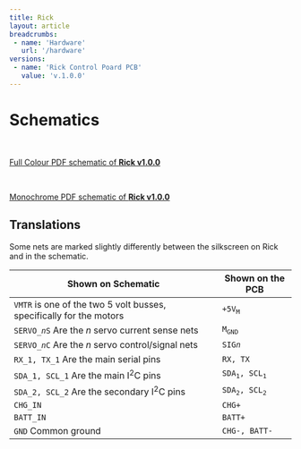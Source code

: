```yaml
---
title: Rick
layout: article
breadcrumbs:
 - name: 'Hardware'
   url: '/hardware'
versions:
 - name: 'Rick Control Poard PCB'
   value: 'v.1.0.0'
---
```



Schematics
===

<div>
<br>
<div class="well">
<p class="bitbigger">
<span class="spacer"></span>
<i class="fa fa-file-pdf-o fa-fw"></i>
<span class="spacer"></span>
<a href="{{ site.baseurl }}/img/rick-schematic-v1.0.0.pdf" class="inherit">
Full Colour PDF schematic of <strong>Rick v1.0.0</strong>
</a>
</p>
</div>
<br>
<div class="well">
<p class="bitbigger">
<span class="spacer"></span>
<i class="fa fa-file-pdf-o fa-fw"></i>
<span class="spacer"></span>
<a href="{{ site.baseurl }}/img/rick-schematic-v1.0.0-mono.pdf" class="inherit">
Monochrome PDF schematic of <strong>Rick v1.0.0</strong>
</a>
</p>
</div>
</div>


<h2>Translations</h2>

<p>
  Some nets are marked slightly differently between the silkscreen on Rick and in the schematic.
</p>

<table class="table bitbigger">
  <thead>
    <th>Shown on Schematic</th>
    <th>Shown on the PCB</th>
  </thead>
  <tr>
    <td><code>VMTR</code> is one of the two 5 volt busses, specifically for the motors</td>
    <td><code>+5V<sub>M</sub></code></td>
  </tr>
  <tr>
    <td><code>SERVO_<i>n</i>S</code> Are the <i>n</i> servo current sense nets</td>
    <td><code>M<sub>GND</sub></code></td>
  </tr>
  <tr>
    <td><code>SERVO_<i>n</i>C</code> Are the <i>n</i> servo control/signal nets</td>
    <td><code>SIG<i>n</i></code></td>
  </tr>
  <tr>
    <td><code>RX_1, TX_1</code> Are the main serial pins</td>
    <td><code>RX, TX</code></td>
  </tr>
  <tr>
    <td><code>SDA_1, SCL_1</code> Are the main I<sup>2</sup>C pins</td>
    <td><code>SDA<sub>1</sub>, SCL<sub>1</sub></code></td>
  </tr>
  <tr>
    <td><code>SDA_2, SCL_2</code> Are the secondary I<sup>2</sup>C pins</td>
    <td><code>SDA<sub>2</sub>, SCL<sub>2</sub></code></td>
  </tr>
  <tr>
    <td><code>CHG_IN</code></td>
    <td><code>CHG+</code></td>
  </tr>
  <tr>
    <td><code>BATT_IN</code></td>
    <td><code>BATT+</code></td>
  </tr>
  <tr>
    <td><code>GND</code> Common ground</td>
    <td><code>CHG-, BATT-</code></td>
  </tr>
</table>


<br>
